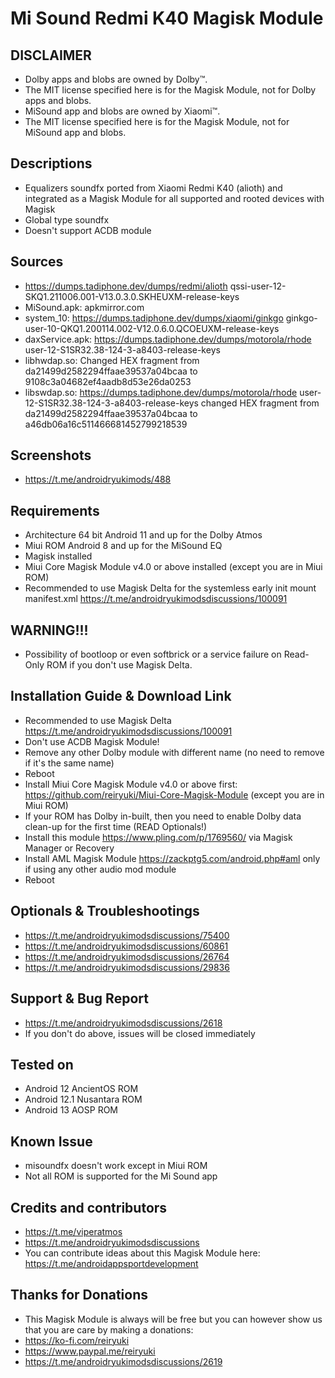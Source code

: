 # Mi Sound Redmi K40 Magisk Module

## DISCLAIMER
- Dolby apps and blobs are owned by Dolby™.
- The MIT license specified here is for the Magisk Module, not for Dolby apps and blobs.
- MiSound app and blobs are owned by Xiaomi™.
- The MIT license specified here is for the Magisk Module, not for MiSound app and blobs.

## Descriptions
- Equalizers soundfx ported from Xiaomi Redmi K40 (alioth) and integrated as a Magisk Module for all supported and rooted devices with Magisk
- Global type soundfx
- Doesn't support ACDB module

## Sources
- https://dumps.tadiphone.dev/dumps/redmi/alioth qssi-user-12-SKQ1.211006.001-V13.0.3.0.SKHEUXM-release-keys
- MiSound.apk: apkmirror.com
- system_10: https://dumps.tadiphone.dev/dumps/xiaomi/ginkgo ginkgo-user-10-QKQ1.200114.002-V12.0.6.0.QCOEUXM-release-keys
- daxService.apk: https://dumps.tadiphone.dev/dumps/motorola/rhode user-12-S1SR32.38-124-3-a8403-release-keys
- libhwdap.so: Changed HEX fragment from da21499d2582294ffaae39537a04bcaa to 9108c3a04682ef4aadb8d53e26da0253
- libswdap.so: https://dumps.tadiphone.dev/dumps/motorola/rhode user-12-S1SR32.38-124-3-a8403-release-keys changed HEX fragment from da21499d2582294ffaae39537a04bcaa to a46db06a16c511466681452799218539

## Screenshots
- https://t.me/androidryukimods/488

## Requirements
- Architecture 64 bit Android 11 and up for the Dolby Atmos
- Miui ROM Android 8 and up for the MiSound EQ
- Magisk installed
- Miui Core Magisk Module v4.0 or above installed (except you are in Miui ROM)
- Recommended to use Magisk Delta for the systemless early init mount manifest.xml https://t.me/androidryukimodsdiscussions/100091

## WARNING!!!
- Possibility of bootloop or even softbrick or a service failure on Read-Only ROM if you don't use Magisk Delta.

## Installation Guide & Download Link
- Recommended to use Magisk Delta https://t.me/androidryukimodsdiscussions/100091
- Don't use ACDB Magisk Module!
- Remove any other Dolby module with different name (no need to remove if it's the same name)
- Reboot
- Install Miui Core Magisk Module v4.0 or above first: https://github.com/reiryuki/Miui-Core-Magisk-Module (except you are in Miui ROM)
- If your ROM has Dolby in-built, then you need to enable Dolby data clean-up for the first time (READ Optionals!)
- Install this module https://www.pling.com/p/1769560/ via Magisk Manager or Recovery
- Install AML Magisk Module https://zackptg5.com/android.php#aml only if using any other audio mod module
- Reboot

## Optionals & Troubleshootings
- https://t.me/androidryukimodsdiscussions/75400
- https://t.me/androidryukimodsdiscussions/60861
- https://t.me/androidryukimodsdiscussions/26764
- https://t.me/androidryukimodsdiscussions/29836

## Support & Bug Report
- https://t.me/androidryukimodsdiscussions/2618
- If you don't do above, issues will be closed immediately

## Tested on
- Android 12 AncientOS ROM
- Android 12.1 Nusantara ROM
- Android 13 AOSP ROM

## Known Issue
- misoundfx doesn't work except in Miui ROM
- Not all ROM is supported for the Mi Sound app

## Credits and contributors
- https://t.me/viperatmos
- https://t.me/androidryukimodsdiscussions
- You can contribute ideas about this Magisk Module here: https://t.me/androidappsportdevelopment

## Thanks for Donations
- This Magisk Module is always will be free but you can however show us that you are care by making a donations:
- https://ko-fi.com/reiryuki
- https://www.paypal.me/reiryuki
- https://t.me/androidryukimodsdiscussions/2619


